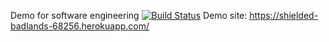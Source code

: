 Demo for software engineering
[![Build Status](https://travis-ci.org/EmreDurdu/myDemoApp.svg?branch=master)](https://travis-ci.org/EmreDurdu/myDemoApp)
Demo site: https://shielded-badlands-68256.herokuapp.com/